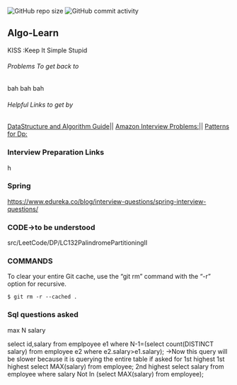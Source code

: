 ![GitHub repo size](https://img.shields.io/github/repo-size/myvinb/Algo-Learn?style=plastic)  ![GitHub commit activity](https://img.shields.io/github/commit-activity/m/myvinb/Algo-Learn?style=plastic)


## Algo-Learn
KISS :Keep It Simple Stupid

###### Problems To get back to
bah bah bah        

###### Helpful Links to get by 
[DataStructure and Algorithm Guide](https://leetcode.com/discuss/general-discussion/494279/comprehensive-data-structure-and-algorithm-study-guide)||
[Amazon Interview Problems:](https://leetcode.com/discuss/interview-question/481968/Amazon-Interview-Problems-List-(Updated)/430085)|| [Patterns for Dp:](https://leetcode.com/discuss/general-discussion/458695/dynamic-programming-patterns)                                  

### Interview Preparation Links  
h

### Spring  
https://www.edureka.co/blog/interview-questions/spring-interview-questions/


### CODE->to be understood
src/LeetCode/DP/LC132PalindromePartitioningII

### COMMANDS
To clear your entire Git cache, use the “git rm” command with the “-r” option for recursive.
```
$ git rm -r --cached .
```
### Sql questions asked
max N salary 

select id,salary from emplpoyee e1 where N-1=(select count(DISTINCT salary) from employee e2 where e2.salary>e1.salary); 
->Now this query will be slower because it is querying the entire table if asked for 1st highest 
1st highest
select MAX(salary) from employee;
2nd highest
select salary from employee where salary Not In (select MAX(salary) from employee);

